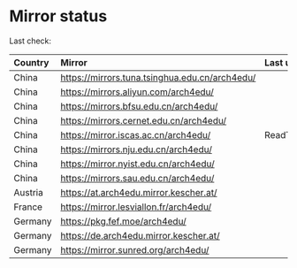 <script src="./time.js"></script>
# Mirror status
Last check: <script type="text/javascript">localize(1733542640.0656323);</script>

|Country|Mirror|Last update|
|:------|:-----|:----------|
|China|https://mirrors.tuna.tsinghua.edu.cn/arch4edu/|<script type="text/javascript">localize(1733510611);</script>|
|China|https://mirrors.aliyun.com/arch4edu/|<script type="text/javascript">localize(1733510611);</script>|
|China|https://mirrors.bfsu.edu.cn/arch4edu/|<script type="text/javascript">localize(1733510611);</script>|
|China|https://mirrors.cernet.edu.cn/arch4edu/|<script type="text/javascript">localize(1733510611);</script>|
|China|https://mirror.iscas.ac.cn/arch4edu/|ReadTimeout|
|China|https://mirrors.nju.edu.cn/arch4edu/|<script type="text/javascript">localize(1733467600);</script>|
|China|https://mirror.nyist.edu.cn/arch4edu/|<script type="text/javascript">localize(1733467600);</script>|
|China|https://mirrors.sau.edu.cn/arch4edu/|<script type="text/javascript">localize(1731653531);</script>|
|Austria|https://at.arch4edu.mirror.kescher.at/|<script type="text/javascript">localize(1733510611);</script>|
|France|https://mirror.lesviallon.fr/arch4edu/|<script type="text/javascript">localize(1733510611);</script>|
|Germany|https://pkg.fef.moe/arch4edu/|<script type="text/javascript">localize(1733510611);</script>|
|Germany|https://de.arch4edu.mirror.kescher.at/|<script type="text/javascript">localize(1733510611);</script>|
|Germany|https://mirror.sunred.org/arch4edu/|<script type="text/javascript">localize(1733510611);</script>|

<script src="./tablefilter/tablefilter.js"></script>
<script src="./table.js"></script>